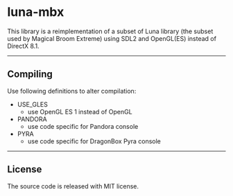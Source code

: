 # luna-mbx

This library is a reimplementation of a subset of Luna library (the subset used by Magical Broom Extreme) using SDL2 and OpenGL(ES) instead of DirectX 8.1.

----

## Compiling

Use following definitions to alter compilation:

* USE_GLES
  * use OpenGL ES 1 instead of OpenGL
* PANDORA
  * use code specific for Pandora console
* PYRA
  * use code specific for DragonBox Pyra console

----

## License

The source code is released with MIT license.
